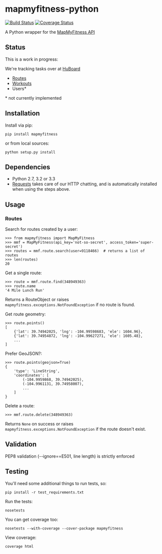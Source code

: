 # mapmyfitness-python

[![Build Status](https://api.travis-ci.org/JasonSanford/mapmyfitness-python.png?branch=master)](https://travis-ci.org/JasonSanford/mapmyfitness-python)&nbsp;[![Coverage Status](https://coveralls.io/repos/JasonSanford/mapmyfitness-python/badge.png?branch=master)](https://coveralls.io/r/JasonSanford/mapmyfitness-python?branch=master)

A Python wrapper for the [MapMyFitness API](https://developer.mapmyapi.com/)

## Status

This is a work in progress:

We're tracking tasks over at [HuBoard](https://huboard.com/JasonSanford/mapmyfitness-python)

* [Routes](#routes)
* [Workouts](#workouts)
* Users*

\* not currently implemented

## Installation

Install via pip:

    pip install mapmyfitness

or from local sources:

    python setup.py install

## Dependencies

* Python 2.7, 3.2 or 3.3
* [Requests](http://docs.python-requests.org/en/latest/) takes care of our HTTP chatting, and is automatically installed when using the steps above.

## Usage

### Routes

Search for routes created by a user:

    >>> from mapmyfitness import MapMyFitness
    >>> mmf = MapMyFitness(api_key='not-so-secret', access_token='super-secret')
    >>> routes = mmf.route.search(user=9118466)  # returns a list of routes
    >>> len(routes)
    20

Get a single route:

    >>> route = mmf.route.find(348949363)
    >>> route.name
    '4 Mile Lunch Run'

Returns a RouteObject or raises `mapmyfitness.exceptions.NotFoundException` if no route is found.

Get route geometry:

    >>> route.points()
    [
        {'lat': 39.74942025, 'lng': -104.99598683, 'ele': 1604.96},
        {'lat': 39.74954872, 'lng': -104.99627271, 'ele': 1605.48},
        ...
    ]

Prefer GeoJSON?:

    >>> route.points(geojson=True)
    {
        'type': 'LineString',
        'coordinates': [
            (-104.9959868, 39.74942025),
            (-104.9961131, 39.74958007),
            ...
        ]
    }

Delete a route:

    >>> mmf.route.delete(348949363)

Returns `None` on success or raises `mapmyfitness.exceptions.NotFoundException` if the route doesn't exist.

## Validation

PEP8 validation (--ignore==E501, line length) is strictly enforced

## Testing

You'll need some additional things to run tests, so:

    pip install -r test_requirements.txt

Run the tests:

    nosetests

You can get coverage too:

    nosetests --with-coverage --cover-package mapmyfitness

View coverage:

    coverage html
